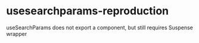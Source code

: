 # usesearchparams-reproduction
useSearchParams does not export a component, but still requires Suspense wrapper

